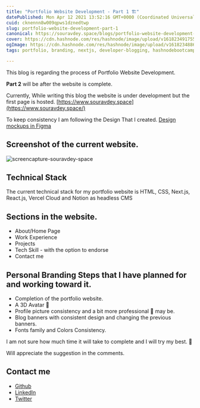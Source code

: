 ```yaml
---
title: "Portfolio Website Development - Part 1 🏗️"
datePublished: Mon Apr 12 2021 13:52:16 GMT+0000 (Coordinated Universal Time)
cuid: cknennn8w009qpws1dznedtwp
slug: portfolio-website-development-part-1
canonical: https://souravdey.space/blogs/portfolio-website-development-part-1
cover: https://cdn.hashnode.com/res/hashnode/image/upload/v1618234917558/od3VEupH2.jpeg
ogImage: https://cdn.hashnode.com/res/hashnode/image/upload/v1618234886576/xUbFRrKfl.jpeg
tags: portfolio, branding, nextjs, developer-blogging, hashnodebootcamp

---
```


This blog is regarding the process of Portfolio Website Development.

**Part 2** will be after the website is complete.

Currently, While writing this blog the website is under development but the first page is hosted.
[https://www.souravdey.space](https://www.souravdey.space/)

To keep consistency I am following the Design That I created.
[Design mockups in Figma](https://www.figma.com/file/Qzqga1Cp5C7yFgvSTshqPk/hashnode-blog-card?node-id=592%3A82)

## Screenshot of the current website.

![screencapture-souravdey-space](https://cdn.hashnode.com/res/hashnode/image/upload/v1618227619221/jd4BLPbZH.png)

## Technical Stack

The current technical stack for my portfolio website is HTML, CSS, Next.js, React.js, Vercel Cloud and Notion as headless CMS

## Sections in the website.

- About/Home Page
- Work Experience
- Projects
- Tech Skill - with the option to endorse
- Contact me

## Personal Branding Steps that I have planned for and working toward it.

- Completion of the portfolio website.
- A 3D Avatar 👦
- Profile picture consistency and a bit more professional 👔 may be.
- Blog banners with consistent design and changing the previous banners.
- Fonts family and Colors Consistency.

I am not sure how much time it will take to complete and I will try my best. 🤞

Will appreciate the suggestion in the comments.

## Contact me

- [Github](https://github.com/Souravdey777/)
- [LinkedIn](https://www.linkedin.com/in/souravdey777)
- [Twitter](https://twitter.com/Souravdey777)
